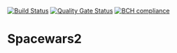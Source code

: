 [![Build Status](https://travis-ci.org/MarkDrei/Spacewars2.svg?branch=master)](https://travis-ci.org/MarkDrei/Spacewars2)     [![Quality Gate Status](https://sonarcloud.io/api/project_badges/measure?project=MarkDrei_Spacewars2&metric=alert_status)](https://sonarcloud.io/dashboard?id=MarkDrei_Spacewars2)     [![BCH compliance](https://bettercodehub.com/edge/badge/MarkDrei/Spacewars2?branch=main)](https://bettercodehub.com/results/MarkDrei/Spacewars2)


# Spacewars2
